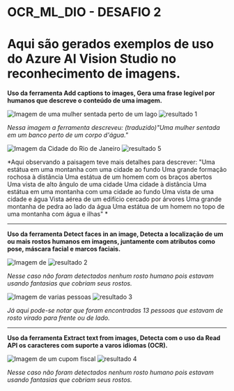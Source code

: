 # OCR_ML_DIO - DESAFIO 2

# Aqui são gerados exemplos de uso do Azure AI Vision Studio no reconhecimento de imagens. #

**Uso da ferramenta Add captions to images, Gera uma frase legível por humanos que descreve o conteúdo de uma imagem.**

![Imagem de uma mulher sentada perto de um lago](/inputs/image-1.jpg) ![resultado 1](/output/image-1.jpg)

*Nessa imagem a ferramenta descreveu: (traduzido)"Uma mulher sentada em um banco perto de um corpo d'água."*

![Imagem da Cidade do Rio de Janeiro ](/inputs/image-5.jpg) ![resultado 5](/output/image-4.jpg)

*Aqui observando a paisagem teve mais detalhes para descrever: 
"Uma estátua em uma montanha com uma cidade ao fundo
Uma grande formação rochosa à distância
Uma estátua de um homem com os braços abertos
Uma vista de alto ângulo de uma cidade
Uma cidade à distância
Uma estátua em uma montanha com uma cidade ao fundo
Uma vista de uma cidade e água
Vista aérea de um edifício cercado por árvores
Uma grande montanha de pedra ao lado da água
Uma estátua de um homem no topo de uma montanha com água e ilhas" *

---

**Uso da ferramenta Detect faces in an image, Detecta a localização de um ou mais rostos humanos em imagens, juntamente com atributos como pose, máscara facial e marcos faciais.**

![Imagem de ](/inputs/image-2.jpg) ![resultado 2](/output/image-2.jpg)

*Nesse caso não foram detectados nenhum rosto humano pois estavam usando fantasias que cobriam seus rostos.*

![Imagem de varias pessoas ](/inputs/image-3.jpg) ![resultado 3](/output/image-3.jpg)

*Já aqui pode-se notar que foram encontradas 13 pessoas que estavam de rosto virado para frente ou de lado.*

---

**Uso da ferramenta Extract text from images, Detecta com o uso da Read API os caracteres com suporte a varos idiomas (OCR).**

![Imagem de um cupom fiscal ](/inputs/image-4.jpg) ![resultado 4](/output/image-4.jpg)

*Nesse caso não foram detectados nenhum rosto humano pois estavam usando fantasias que cobriam seus rostos.*